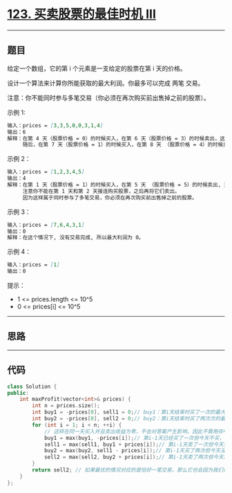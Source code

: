 # [123. 买卖股票的最佳时机 III](https://leetcode.cn/problems/best-time-to-buy-and-sell-stock-iii/description/)

---

## 题目

给定一个数组，它的第 i 个元素是一支给定的股票在第 i 天的价格。  

设计一个算法来计算你所能获取的最大利润。你最多可以完成 两笔 交易。  

注意：你不能同时参与多笔交易（你必须在再次购买前出售掉之前的股票）。  

示例 1:  

```markdown
输入：prices = [3,3,5,0,0,3,1,4]
输出：6
解释：在第 4 天（股票价格 = 0）的时候买入，在第 6 天（股票价格 = 3）的时候卖出，这笔交易所能获得利润 = 3-0 = 3 。
     随后，在第 7 天（股票价格 = 1）的时候买入，在第 8 天 （股票价格 = 4）的时候卖出，这笔交易所能获得利润 = 4-1 = 3 。
```

示例 2：  

```markdown
输入：prices = [1,2,3,4,5]
输出：4
解释：在第 1 天（股票价格 = 1）的时候买入，在第 5 天 （股票价格 = 5）的时候卖出, 这笔交易所能获得利润 = 5-1 = 4 。
     注意你不能在第 1 天和第 2 天接连购买股票，之后再将它们卖出。
     因为这样属于同时参与了多笔交易，你必须在再次购买前出售掉之前的股票。
```

示例 3：  

```markdown
输入：prices = [7,6,4,3,1]
输出：0
解释：在这个情况下, 没有交易完成, 所以最大利润为 0。
```

示例 4：  

```markdown
输入：prices = [1]
输出：0
```

提示：  

- 1 <= prices.length <= 10^5
- 0 <= prices[i] <= 10^5

---

## 思路

---

## 代码

```C++
class Solution {
public:
    int maxProfit(vector<int>& prices) {
        int n = prices.size();
        int buy1 = -prices[0], sell1 = 0;// buy1：第i天结束时买了一次的最大金额     sell1：第i天结束时卖了一次的最大金额
        int buy2 = -prices[0], sell2 = 0;// buy2：第i天结束时买了两次次的最大金额   sell2：第i天结束时卖了两次的最大金额
        for (int i = 1; i < n; ++i) {
            // 这样在同一天买入并且卖出收益为零，不会对答案产生影响，因此不需用存中间值来计算另一个状态转移方程
            buy1 = max(buy1, -prices[i]);// 第i-1天已经买了一次但今天不买，或者没有买过但今天买
            sell1 = max(sell1, buy1 + prices[i]);// 第i-1天卖了一次但今天没买，或者买了一次但今天卖
            buy2 = max(buy2, sell1 - prices[i]);// 第i-1天买了两次但今天没买，或者卖了一次但今天又买
            sell2 = max(sell2, buy2 + prices[i]);// 第i-1天卖了两次但今天没买，或者买了两次但今天卖
        }
        return sell2; // 如果最优的情况对应的是恰好一笔交易，那么它也会因为我们在转移时允许在同一天买入并且卖出这一宽松的条件，最终转移到sell2 = sell1，所以返回sell2即可
    }
};
```
